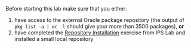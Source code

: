Before starting this lab make sure that you either:

1.  have access to the external Oracle package repository (the output of
    `pkg list -a | wc -l` should give your more than 3500 packages), **or**
2.  have completed the [Repository Installation](../ips/ips_repo.md) exercise from IPS Lab and installed a small local repository

